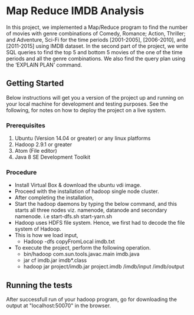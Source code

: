 # Map Reduce IMDB Analysis

In this project, we implemented a Map/Reduce program to find the number of movies with genre combinations of Comedy, Romance; Action, Thriller; and Adventure, Sci-Fi for the time periods
[2001-2005], [2006-2010], and [2011-2015] using IMDB dataset. In the second part of the project, we write SQL queries to find the top 5
and bottom 5 movies of the one of the time periods and all the genre combinations. We also find the query plan using the ‘EXPLAIN PLAN’ command.

## Getting Started

Below instructions will get you a version of the project up and running on your local machine for development and testing purposes. See the following, for notes on how to deploy the project on a live system.

### Prerequisites

1) Ubuntu (Version 14.04 or greater) or any linux platforms
2) Hadoop 2.9.1 or greater
3) Atom (File editor) 
4) Java 8 SE Development Toolkit 

### Procedure

* Install Virtual Box & download the ubuntu vdi image.
* Proceed with the installation of hadoop single node cluster.
* After completing the installation,
* Start the hadoop daemons by typing the below command, and this starts all three nodes viz. namenode, datanode and secondary namenode.
  i.e start-dfs.sh start-yarn.sh
* Hadoop uses HDFS file system. Hence, we first had to decode the file system of Hadoop.
* This is how we load input,
  * Hadoop -dfs copyFromLocal imdb.txt
* To execute the project, perform the following operation.
  * bin/hadoop com.sun.tools.javac.main imdb.java
  * jar cf imdb.jar imdb*.class
  * hadoop jar project/imdb.jar project.imdb /imdb/input /imdb/output
 

## Running the tests

After successfull run of your hadoop program, go for downloading the output at "localhost:50070" in the browser.
